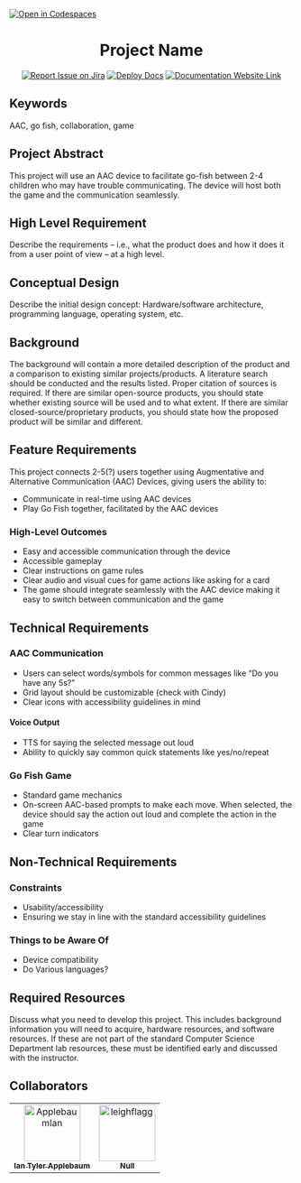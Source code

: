 [![Open in Codespaces](https://classroom.github.com/assets/launch-codespace-2972f46106e565e64193e422d61a12cf1da4916b45550586e14ef0a7c637dd04.svg)](https://classroom.github.com/open-in-codespaces?assignment_repo_id=17853707)
<div align="center">

# Project Name
[![Report Issue on Jira](https://img.shields.io/badge/Report%20Issues-Jira-0052CC?style=flat&logo=jira-software)](https://temple-cis-projects-in-cs.atlassian.net/jira/software/c/projects/AGTC/issues)
[![Deploy Docs](https://github.com/Capstone-Projects-2025-Spring/project-the-aac-team-sec-2/actions/workflows/deploy.yml/badge.svg)](https://github.com/Capstone-Projects-2025-Spring/project-the-aac-team-sec-2/actions/workflows/deploy.yml)
[![Documentation Website Link](https://img.shields.io/badge/-Documentation%20Website-brightgreen)](https://capstone-projects-2025-spring.github.io/project-the-aac-team-sec-2/)


</div>


## Keywords

AAC, go fish, collaboration, game 
## Project Abstract

This project will use an AAC device to facilitate go-fish between 2-4 children who may have trouble communicating. The device will host both the game and the communication seamlessly.
## High Level Requirement

Describe the requirements – i.e., what the product does and how it does it from a user point of view – at a high level.

## Conceptual Design

Describe the initial design concept: Hardware/software architecture, programming language, operating system, etc.

## Background

The background will contain a more detailed description of the product and a comparison to existing similar projects/products. A literature search should be conducted and the results listed. Proper citation of sources is required. If there are similar open-source products, you should state whether existing source will be used and to what extent. If there are similar closed-source/proprietary products, you should state how the proposed product will be similar and different.

## Feature Requirements
This project connects 2-5(?) users together using Augmentative and Alternative Communication (AAC) Devices, giving users the ability to:
- Communicate in real-time using AAC devices  
- Play Go Fish together, facilitated by the AAC devices

### High-Level Outcomes
- Easy and accessible communication through the device  
- Accessible gameplay  
- Clear instructions on game rules  
- Clear audio and visual cues for game actions like asking for a card  
- The game should integrate seamlessly with the AAC device making it easy to switch between communication and the game  

## Technical Requirements

### AAC Communication
- Users can select words/symbols for common messages like “Do you have any 5s?”  
- Grid layout should be customizable (check with Cindy)  
- Clear icons with accessibility guidelines in mind  

#### Voice Output
- TTS for saying the selected message out loud  
- Ability to quickly say common quick statements like yes/no/repeat  

### Go Fish Game
- Standard game mechanics  
- On-screen AAC-based prompts to make each move. When selected, the device should say the action out loud and complete the action in the game  
- Clear turn indicators  

## Non-Technical Requirements

### Constraints
- Usability/accessibility  
- Ensuring we stay in line with the standard accessibility guidelines  

### Things to be Aware Of
- Device compatibility  
- Do Various languages?


## Required Resources

Discuss what you need to develop this project. This includes background information you will need to acquire, hardware resources, and software resources. If these are not part of the standard Computer Science Department lab resources, these must be identified early and discussed with the instructor.

## Collaborators

[//]: # ( readme: collaborators -start )
<table>
<tr>
    <td align="center">
        <a href="https://github.com/ApplebaumIan">
            <img src="https://avatars.githubusercontent.com/u/9451941?v=4" width="100;" alt="ApplebaumIan"/>
            <br />
            <sub><b>Ian Tyler Applebaum</b></sub>
        </a>
    </td>
    <td align="center">
        <a href="https://github.com/leighflagg">
            <img src="https://avatars.githubusercontent.com/u/77810293?v=4" width="100;" alt="leighflagg"/>
            <br />
            <sub><b>Null</b></sub>
        </a>
    </td></tr>
</table>

[//]: # ( readme: collaborators -end )
